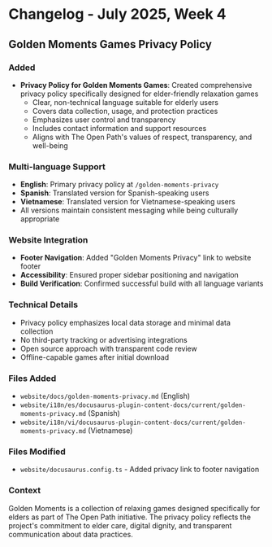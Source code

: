 # Changelog - July 2025, Week 4

## Golden Moments Games Privacy Policy

### Added
- **Privacy Policy for Golden Moments Games**: Created comprehensive privacy policy specifically designed for elder-friendly relaxation games
  - Clear, non-technical language suitable for elderly users
  - Covers data collection, usage, and protection practices
  - Emphasizes user control and transparency
  - Includes contact information and support resources
  - Aligns with The Open Path's values of respect, transparency, and well-being

### Multi-language Support
- **English**: Primary privacy policy at `/golden-moments-privacy`
- **Spanish**: Translated version for Spanish-speaking users
- **Vietnamese**: Translated version for Vietnamese-speaking users
- All versions maintain consistent messaging while being culturally appropriate

### Website Integration
- **Footer Navigation**: Added "Golden Moments Privacy" link to website footer
- **Accessibility**: Ensured proper sidebar positioning and navigation
- **Build Verification**: Confirmed successful build with all language variants

### Technical Details
- Privacy policy emphasizes local data storage and minimal data collection
- No third-party tracking or advertising integrations
- Open source approach with transparent code review
- Offline-capable games after initial download

### Files Added
- `website/docs/golden-moments-privacy.md` (English)
- `website/i18n/es/docusaurus-plugin-content-docs/current/golden-moments-privacy.md` (Spanish)
- `website/i18n/vi/docusaurus-plugin-content-docs/current/golden-moments-privacy.md` (Vietnamese)

### Files Modified
- `website/docusaurus.config.ts` - Added privacy link to footer navigation

### Context
Golden Moments is a collection of relaxing games designed specifically for elders as part of The Open Path initiative. The privacy policy reflects the project's commitment to elder care, digital dignity, and transparent communication about data practices.
